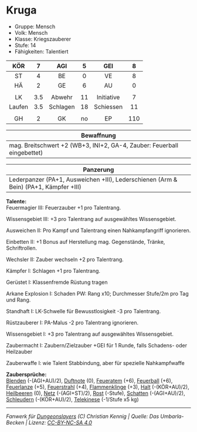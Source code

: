# Kruga  
- Gruppe: Mensch  
- Volk: Mensch  
- Klasse: Kriegszauberer  
- Stufe: 14  
- Fähigkeiten: Talentiert  


| KÖR | 7 | AGI | 5 | GEI | 8 |
| :-: | :-: | :-: | :-: | :-: | :-: |
| ST | 4 | BE | 0 | VE | 8 |
| HÄ | 2 | GE | 6 | AU | 0 |
|  |
| LK | 3.5 | Abwehr | 11 | Initiative | 7 |
| Laufen | 3.5 | Schlagen | 18 | Schiessen | 11 |
|  |
| GH | 2 | GK | no | EP | 110 |

| Bewaffnung |
| --- |
| mag. Breitschwert +2 (WB+3, INI+2, GA-4, Zauber: Feuerball eingebettet) |


| Panzerung |
| --- |
| Lederpanzer (PA+1, Ausweichen +III), Lederschienen (Arm & Bein) (PA+1, Kämpfer +III) |


**Talente:**  
Feuermagier III: Feuerzauber +1 pro Talentrang.

Wissensgebiet III: +3 pro Talentrang auf ausgewähltes Wissensgebiet.

Ausweichen II: Pro Kampf und Talentrang einen Nahkampfangriff ignorieren.

Einbetten II: +1 Bonus auf Herstellung mag. Gegenstände, Tränke, Schriftrollen.

Wechsler II: Zauber wechseln +2 pro Talentrang.

Kämpfer I: Schlagen +1 pro Talentrang.

Gerüstet I: Klassenfremde Rüstung tragen

Arkane Explosion I: Schaden PW: Rang x10; Durchmesser Stufe/2m pro Tag und Rang.

Standhaft I: LK-Schwelle für Bewusstlosigkeit -3 pro Talentrang.

Rüstzauberer I: PA-Malus -2 pro Talentrang ignorieren.

Wissensgebiet I: +3 pro Talentrang auf ausgewähltes Wissensgebiet.

Zaubermacht I: Zaubern/Zielzauber +GEI für 1 Runde, falls Schadens- oder Heilzauber

Zauberwaffe I: wie Talent Stabbindung, aber für spezielle Nahkampfwaffe


**Zaubersprüche:**  
[Blenden](/grw/zauber/blenden.md) (-(AGI+AU)/2), [Duftnote](/grw/zauber/duftnote.md) (0), [Feueratem](/grw/zauber/feueratem.md) (+6), [Feuerball](/grw/zauber/feuerball.md) (+6), [Feuerlanze](/grw/zauber/feuerlanze.md) (+5), [Feuerstrahl](/grw/zauber/feuerstrahl.md) (+4), [Flammenklinge](/grw/zauber/flammenklinge.md) (+3), [Halt](/grw/zauber/halt.md) (-(KÖR+AU)/2), [Heilbeeren](/grw/zauber/heilbeeren.md) (0), [Netz](/grw/zauber/netz.md) (-(AGI+ST)/2), [Rost](/grw/zauber/rost.md) (-Stufe), [Schatten](/grw/zauber/schatten.md) (-(AGI+AU)/2), [Schleudern](/grw/zauber/schleudern.md) (-(KÖR+AU)/2), [Telekinese](/grw/zauber/telekinese.md) (-1/Stufe x5 kg)




___
*Fanwerk für [Dungeonslayers](https://www.dungeonslayers.net/) (C) Christian Kennig | Quelle: Das Umbarla-Becken | Lizenz: [CC-BY-NC-SA 4.0](https://creativecommons.org/licenses/by-nc-sa/4.0/deed.de)*